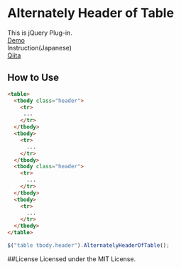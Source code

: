 # Alternately Header of Table
This is jQuery Plug-in.  
[Demo](https://dl.dropboxusercontent.com/u/7495257/AlternatelyHeaderOfTable/index.html)  
Instruction(Japanese)  
[Qiita](http://qiita.com/OUIEA/items/2bf51a393a46773cea48)  
## How to Use
```html
<table>
  <tbody class="header">
    <tr>
     ...
    </tr>
  </tbody>
  <tbody>
    <tr>
      ...
    </tr>
  </tbody>
  <tbody class="header">
    <tr>
      ...
    </tr>
  </tbody>
  <tbody>
    <tr>
      ...
    </tr>
  </tbody>
</table>
```

```js
$("table tbody.header").AlternatelyHeaderOfTable();
```
##License
Licensed under the MIT License.